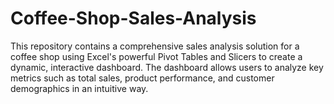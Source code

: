 # Coffee-Shop-Sales-Analysis
This repository contains a comprehensive sales analysis solution for a coffee shop using Excel's powerful Pivot Tables and Slicers to create a dynamic, interactive dashboard. The dashboard allows users to analyze key metrics such as total sales, product performance, and customer demographics in an intuitive way.
